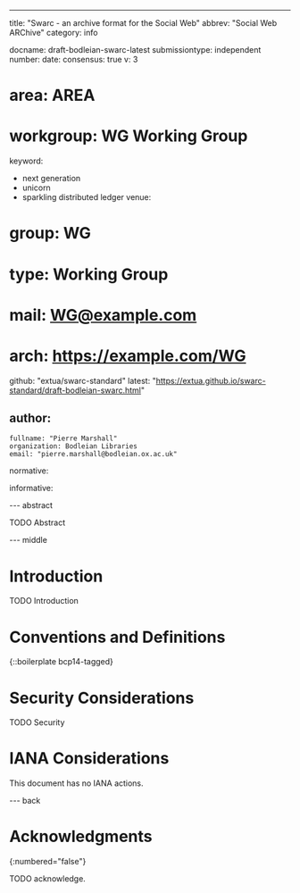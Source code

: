 ---
title: "Swarc - an archive format for the Social Web"
abbrev: "Social Web ARChive"
category: info

docname: draft-bodleian-swarc-latest
submissiontype: independent
number:
date:
consensus: true
v: 3
# area: AREA
# workgroup: WG Working Group
keyword:
 - next generation
 - unicorn
 - sparkling distributed ledger
venue:
#  group: WG
#  type: Working Group
#  mail: WG@example.com
#  arch: https://example.com/WG
  github: "extua/swarc-standard"
  latest: "https://extua.github.io/swarc-standard/draft-bodleian-swarc.html"

author:
 -
    fullname: "Pierre Marshall"
    organization: Bodleian Libraries
    email: "pierre.marshall@bodleian.ox.ac.uk"

normative:

informative:


--- abstract

TODO Abstract


--- middle

# Introduction

TODO Introduction


# Conventions and Definitions

{::boilerplate bcp14-tagged}


# Security Considerations

TODO Security


# IANA Considerations

This document has no IANA actions.


--- back

# Acknowledgments
{:numbered="false"}

TODO acknowledge.
